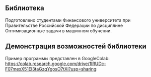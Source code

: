 ## Библиотека
Подготовлено студентами Финансового университета при Правительстве Российской Федерации по дисциплине Оптимизационные задачи в машинном обучении. 

## Демонстрация возможностей библиотеки

Пример программы представлен в GoogleColab: https://colab.research.google.com/drive/1IRUDc-F07mexX51El3taGzqYgosO7tXi?usp=sharing
